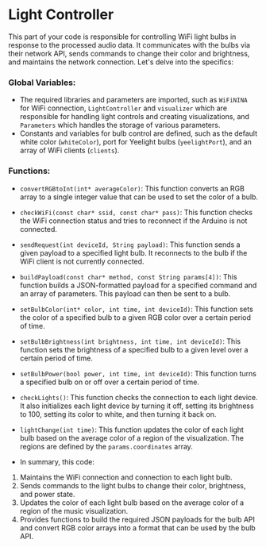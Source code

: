 # Light Controller

This part of your code is responsible for controlling WiFi light bulbs in response to the processed audio data. It communicates with the bulbs via their network API, sends commands to change their color and brightness, and maintains the network connection. Let's delve into the specifics:

### Global Variables:

* The required libraries and parameters are imported, such as `WiFiNINA` for WiFi connection, `LightController` and `visualizer` which are responsible for handling light controls and creating visualizations, and `Parameters` which handles the storage of various parameters.
* Constants and variables for bulb control are defined, such as the default white color (`whiteColor`), port for Yeelight bulbs (`yeelightPort`), and an array of WiFi clients (`clients`).

 ### Functions:

* `convertRGBtoInt(int* averageColor)`: This function converts an RGB array to a single integer value that can be used to set the color of a bulb.
* `checkWiFi(const char* ssid, const char* pass)`: This function checks the WiFi connection status and tries to reconnect if the Arduino is not connected.
* `sendRequest(int deviceId, String payload)`: This function sends a given payload to a specified light bulb. It reconnects to the bulb if the WiFi client is not currently connected.
* `buildPayload(const char* method, const String params[4])`: This function builds a JSON-formatted payload for a specified command and an array of parameters. This payload can then be sent to a bulb.
* `setBulbColor(int* color, int time, int deviceId)`: This function sets the color of a specified bulb to a given RGB color over a certain period of time.
* `setBulbBrightness(int brightness, int time, int deviceId)`: This function sets the brightness of a specified bulb to a given level over a certain period of time.
* `setBulbPower(bool power, int time, int deviceId)`: This function turns a specified bulb on or off over a certain period of time.
* `checkLights()`: This function checks the connection to each light device. It also initializes each light device by turning it off, setting its brightness to 100, setting its color to white, and then turning it back on.
* `lightChange(int time)`: This function updates the color of each light bulb based on the average color of a region of the visualization. The regions are defined by the `params.coordinates` array.

* In summary, this code:

1. Maintains the WiFi connection and connection to each light bulb.
2. Sends commands to the light bulbs to change their color, brightness, and power state.
3. Updates the color of each light bulb based on the average color of a region of the music visualization.
4. Provides functions to build the required JSON payloads for the bulb API and convert RGB color arrays into a format that can be used by the bulb API.
